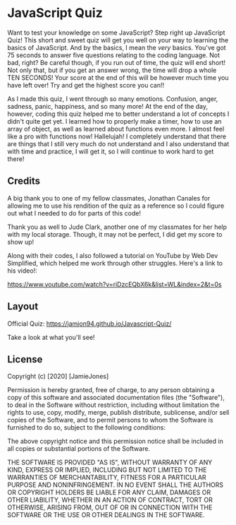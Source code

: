 # JavaScript Quiz

Want to test your knowledge on some JavaScript? Step right up JavaScript Quiz! This short and sweet quiz will get you well on your way to learning the basics of JavaScript. And by the basics, I mean the _very_ basics. You've got 75 seconds to answer five questions relating to the coding language. Not bad, right? Be careful though, if you run out of time, the quiz will end short! Not only that, but if you get an answer wrong, the time will drop a whole TEN SECONDS! Your score at the end of this will be however much time you have left over! Try and get the highest score you can!!

As I made this quiz, I went through so many emotions. Confusion, anger, sadness, panic, happiness, and so many more! At the end of the day, however, coding this quiz helped me to better understand a lot of concepts I didn't quite get yet. I learned how to properly make a timer, how to use an array of object, as well as learned about functions even more. I almost feel like a pro with functions now! Hallelujah! I completely understand that there are things that I still very much do not understand and I also understand that with time and practice, I will get it, so I will continue to work hard to get there!

## Credits

A big thank you to one of my fellow classmates, Jonathan Canales for allowing me to use his rendition of the quiz as a reference so I could figure out what I needed to do for parts of this code!

Thank you as well to Jude Clark, another one of my classmates for her help with my local storage. Though, it may not be perfect, I did get my score to show up!

Along with their codes, I also followed a tutorial on YouTube by Web Dev Simplified, which helped me work through other struggles. Here's a link to his video!:

https://www.youtube.com/watch?v=riDzcEQbX6k&list=WL&index=2&t=0s

## Layout

Official Quiz: https://jamjon94.github.io/Javascript-Quiz/

Take a look at what you'll see!

## License

Copyright (c) [2020] [JamieJones]

Permission is hereby granted, free of charge, to any person obtaining a copy of this software and associated documentation files (the "Software"), to deal in the Software without restriction, including without limitation the rights to use, copy, modify, merge, publish distribute, sublicense, and/or sell copies of the Software, and to permit persons to whom the Software is furnished to do so, subject to the following conditions:

The above copyright notice and this permission notice shall be included in all copies or substantial portions of the Software.

THE SOFTWARE IS PROVIDED "AS IS", WITHOUT WARRANTY OF ANY KIND, EXPRESS OR IMPLIED, INCLUDING BUT NOT LIMITED TO THE WARRANTIES OF MERCHANTABILITY, FITNESS FOR A PARTICULAR PURPOSE AND NONINFRINGEMENT. IN NO EVENT SHALL THE AUTHORS OR COPYRIGHT HOLDERS BE LIABLE FOR ANY CLAIM, DAMAGES OR OTHER LIABILITY, WHETHER IN AN ACTION OF CONTRACT, TORT OR OTHERWISE, ARISING FROM, OUT OF OR IN CONNECTION WITH THE SOFTWARE OR THE USE OR OTHER DEALINGS IN THE SOFTWARE.
